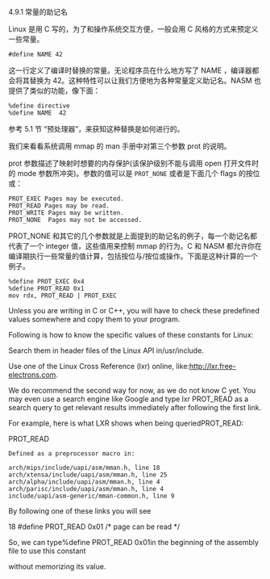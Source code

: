 4.9.1 常量的助记名

Linux 是用 C 写的，为了和操作系统交互方便，一般会用 C 风格的方式来预定义一些常量。

```
#define NAME 42
```

这一行定义了编译时替换的常量。无论程序员在什么地方写了 NAME ，编译器都会将其替换为 42。这种特性可以让我们方便地为各种常量定义助记名。NASM 也提供了类似的功能，像下面：

```
%define directive
%define NAME  42
```

参考 5.1 节 “预处理器”，来获知这种替换是如何进行的。

我们来看看系统调用 mmap 的 man 手册中对第三个参数 prot 的说明。

prot 参数描述了映射时想要的内存保护\(该保护级别不能与调用 open 打开文件时的 mode 参数所冲突\)。参数的值可以是 `PROT_NONE` 或者是下面几个 flags 的按位或：

```
PROT_EXEC Pages may be executed.
PROT_READ Pages may be read.
PROT_WRITE Pages may be written.
PROT_NONE  Pages may not be accessed.

```

PROT\_NONE 和其它的几个参数就是上面提到的助记名的例子，每一个助记名都代表了一个 integer 值，这些值用来控制 mmap 的行为。C 和 NASM 都允许你在编译期执行一些常量的值计算，包括按位与/按位或操作。下面是这种计算的一个例子。



```
%define PROT_EXEC 0x4
%define PROT_READ 0x1
mov rdx, PROT_READ | PROT_EXEC
```





Unless you are writing in C or C++, you will have to check these predefined values somewhere and copy them to your program.



Following is how to know the specific values of these constants for Linux:



Search them in header files of the Linux API in/usr/include.

Use one of the Linux Cross Reference \(lxr\) online, like:http://lxr.free-electrons.com.



We do recommend the second way for now, as we do not know C yet. You may even use a search engine like Google and type lxr  PROT\_READ as a search query to get relevant results immediately after following the first link.





For example, here is what LXR shows when being queriedPROT\_READ:



PROT\_READ

```
Defined as a preprocessor macro in:
```

```
arch/mips/include/uapi/asm/mman.h, line 18
arch/xtensa/include/uapi/asm/mman.h, line 25
arch/alpha/include/uapi/asm/mman.h, line 4
arch/parisc/include/uapi/asm/mman.h, line 4
include/uapi/asm-generic/mman-common.h, line 9

```

By following one of these links you will see

18 \#define PROT\_READ 0x01 /\* page can be read \*/  


So, we can type%define PROT\_READ 0x01in the beginning of the assembly file to use this constant

without memorizing its value.  


